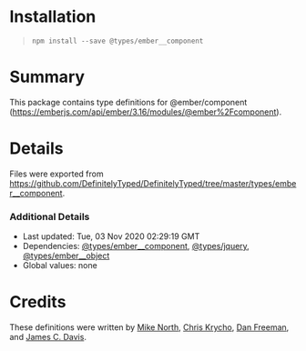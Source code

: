 # Installation
> `npm install --save @types/ember__component`

# Summary
This package contains type definitions for @ember/component (https://emberjs.com/api/ember/3.16/modules/@ember%2Fcomponent).

# Details
Files were exported from https://github.com/DefinitelyTyped/DefinitelyTyped/tree/master/types/ember__component.

### Additional Details
 * Last updated: Tue, 03 Nov 2020 02:29:19 GMT
 * Dependencies: [@types/ember__component](https://npmjs.com/package/@types/ember__component), [@types/jquery](https://npmjs.com/package/@types/jquery), [@types/ember__object](https://npmjs.com/package/@types/ember__object)
 * Global values: none

# Credits
These definitions were written by [Mike North](https://github.com/mike-north), [Chris Krycho](https://github.com/chriskrycho), [Dan Freeman](https://github.com/dfreeman), and [James C. Davis](https://github.com/jamescdavis).
